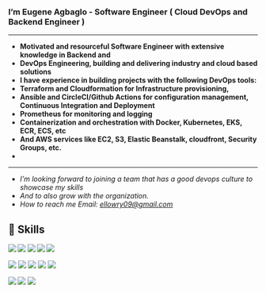 ### I’m Eugene Agbaglo - Software Engineer ( Cloud DevOps and Backend Engineer )
---------------------------------------------------------------------------------
* **Motivated and resourceful Software Engineer with extensive knowledge in Backend and**
* **DevOps Engineering, building and delivering industry and cloud based solutions**
* **I have experience in building projects with the following DevOps tools:**
* **Terraform and Cloudformation for Infrastructure provisioning,**
* **Ansible and CircleCI/Github Actions for configuration management, Continuous Integration and Deployment**
* **Prometheus for monitoring and logging**
* **Containerization and orchestration with Docker, Kubernetes, EKS, ECR, ECS, etc**
* **And AWS services like EC2, S3, Elastic Beanstalk, cloudfront, Security Groups, etc.**
* 
--------------------------------------------------------------------------------------------
* *I’m looking forward to joining a team that has a good devops culture to showcase my skills*
* *And to also grow with the organization.*
* *How to reach me Email: ellowry09@gmail.com*

<!---
lowryel/lowryel is a ✨ special ✨ repository because its `README.md` (this file) appears on your GitHub profile.
You can click the Preview link to take a look at your changes.
--->
## 🚀 Skills

***<img src="https://img.shields.io/badge/Amazon_AWS-FF9900?style=for-the-badge&logo=amazonaws&logoColor=white" />       <img src="https://img.shields.io/badge/circleci-343434?style=for-the-badge&logo=circleci&logoColor=white" />      <img src="https://img.shields.io/badge/Docker-2CA5E0?style=for-the-badge&logo=docker&logoColor=white" />      <img src="https://img.shields.io/badge/kubernetes-326ce5.svg?&style=for-the-badge&logo=kubernetes&logoColor=white" />       <img src="https://img.shields.io/badge/Python-FFD43B?style=for-the-badge&logo=python&logoColor=blue" />***


<img src="https://img.shields.io/badge/JavaScript-323330?style=for-the-badge&logo=javascript&logoColor=F7DF1E" />       <img src="https://img.shields.io/badge/Django-092E20?style=for-the-badge&logo=django&logoColor=green" />      <img src="https://img.shields.io/badge/Heroku-430098?style=for-the-badge&logo=heroku&logoColor=white" />      <img src="https://img.shields.io/badge/PostgreSQL-316192?style=for-the-badge&logo=postgresql&logoColor=white" />      <img src="https://img.shields.io/badge/Amazon%20DynamoDB-4053D6?style=for-the-badge&logo=Amazon%20DynamoDB&logoColor=white" />


***<img src="https://img.shields.io/badge/Ansible-000000?style=for-the-badge&logo=ansible&logoColor=white" />      <img src="https://img.shields.io/badge/Bootstrap-563D7C?style=for-the-badge&logo=bootstrap&logoColor=white" />        <img src="https://img.shields.io/badge/Prometheus-000000?style=for-the-badge&logo=prometheus&labelColor=000000" />***

